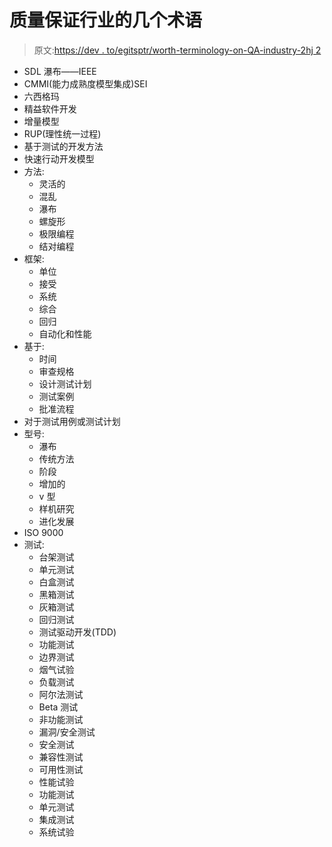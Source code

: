 # 质量保证行业的几个术语

> 原文:[https://dev . to/egitsptr/worth-terminology-on-QA-industry-2hj 2](https://dev.to/egitsptr/few-terminologies-on-qa-industry-2hj2)

*   SDL 瀑布——IEEE
*   CMMI(能力成熟度模型集成)SEI
*   六西格玛
*   精益软件开发
*   增量模型
*   RUP(理性统一过程)
*   基于测试的开发方法
*   快速行动开发模型
*   方法:
    *   灵活的
    *   混乱
    *   瀑布
    *   螺旋形
    *   极限编程
    *   结对编程
*   框架:
    *   单位
    *   接受
    *   系统
    *   综合
    *   回归
    *   自动化和性能
*   基于:
    *   时间
    *   审查规格
    *   设计测试计划
    *   测试案例
    *   批准流程
*   对于测试用例或测试计划
*   型号:
    *   瀑布
    *   传统方法
    *   阶段
    *   增加的
    *   v 型
    *   样机研究
    *   进化发展
*   ISO 9000
*   测试:
    *   台架测试
    *   单元测试
    *   白盒测试
    *   黑箱测试
    *   灰箱测试
    *   回归测试
    *   测试驱动开发(TDD)
    *   功能测试
    *   边界测试
    *   烟气试验
    *   负载测试
    *   阿尔法测试
    *   Beta 测试
    *   非功能测试
    *   漏洞/安全测试
    *   安全测试
    *   兼容性测试
    *   可用性测试
    *   性能试验
    *   功能测试
    *   单元测试
    *   集成测试
    *   系统试验